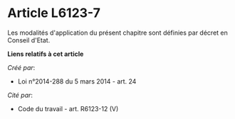 # Article L6123-7

Les modalités d'application du présent chapitre sont définies par décret en Conseil d'Etat.

**Liens relatifs à cet article**

_Créé par_:

  - Loi n°2014-288 du 5 mars 2014 - art. 24

_Cité par_:

  - Code du travail - art. R6123-12 (V)
